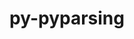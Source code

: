 ---
title: "py-pyparsing"
layout: cache
categories: [package, v0.18.1]
meta: {"versions": ["3.0.6"], "compilers": ["gcc@=7.3.1", "gcc@=7.5.0"], "oss": ["amzn2", "ubuntu18.04"], "platforms": ["linux"], "targets": ["aarch64", "graviton2", "x86_64", "x86_64_v3", "x86_64_v4"], "stacks": ["aws-isc", "aws-isc-aarch64", "data-vis-sdk", "e4s", "radiuss", "root"], "num_specs": 9, "num_specs_by_stack": {"root": 9, "e4s": 2, "aws-isc-aarch64": 2, "radiuss": 2, "data-vis-sdk": 1, "aws-isc": 2}}
spec_details: [{"hash": "kcz46bg4d4nbqej5cunwi2jm4wkecyed", "compiler": "gcc@=7.5.0", "versions": ["3.0.6"], "os": "ubuntu18.04", "platform": "linux", "target": "x86_64", "variants": [], "stacks": ["root", "e4s"], "size": "-", "tarball": "https://binaries.spack.io/releases/v0.18.1/build_cache/linux-ubuntu18.04-x86_64/gcc-7.5.0/py-pyparsing-3.0.6/linux-ubuntu18.04-x86_64-gcc-7.5.0-py-pyparsing-3.0.6-kcz46bg4d4nbqej5cunwi2jm4wkecyed.spack"}, {"hash": "wegtos4nlqis7d6cuo6reeuo6te35mhx", "compiler": "gcc@=7.3.1", "versions": ["3.0.6"], "os": "amzn2", "platform": "linux", "target": "aarch64", "variants": [], "stacks": ["aws-isc-aarch64", "root"], "size": "-", "tarball": "https://binaries.spack.io/releases/v0.18.1/build_cache/linux-amzn2-aarch64/gcc-7.3.1/py-pyparsing-3.0.6/linux-amzn2-aarch64-gcc-7.3.1-py-pyparsing-3.0.6-wegtos4nlqis7d6cuo6reeuo6te35mhx.spack"}, {"hash": "yjxgwswrqwjb4ts55baig4ahknxvfxpw", "compiler": "gcc@=7.3.1", "versions": ["3.0.6"], "os": "amzn2", "platform": "linux", "target": "graviton2", "variants": [], "stacks": ["aws-isc-aarch64", "root"], "size": "-", "tarball": "https://binaries.spack.io/releases/v0.18.1/build_cache/linux-amzn2-graviton2/gcc-7.3.1/py-pyparsing-3.0.6/linux-amzn2-graviton2-gcc-7.3.1-py-pyparsing-3.0.6-yjxgwswrqwjb4ts55baig4ahknxvfxpw.spack"}, {"hash": "wilnvvcqv3lz3egteqsjyghjujhao5w7", "compiler": "gcc@=7.5.0", "versions": ["3.0.6"], "os": "ubuntu18.04", "platform": "linux", "target": "x86_64", "variants": [], "stacks": ["radiuss", "root"], "size": "-", "tarball": "https://binaries.spack.io/releases/v0.18.1/build_cache/linux-ubuntu18.04-x86_64/gcc-7.5.0/py-pyparsing-3.0.6/linux-ubuntu18.04-x86_64-gcc-7.5.0-py-pyparsing-3.0.6-wilnvvcqv3lz3egteqsjyghjujhao5w7.spack"}, {"hash": "umsfl4ou2f32ryuaegoqehtwkkl7a2oc", "compiler": "gcc@=7.5.0", "versions": ["3.0.6"], "os": "ubuntu18.04", "platform": "linux", "target": "x86_64", "variants": [], "stacks": ["radiuss", "root"], "size": "-", "tarball": "https://binaries.spack.io/releases/v0.18.1/build_cache/linux-ubuntu18.04-x86_64/gcc-7.5.0/py-pyparsing-3.0.6/linux-ubuntu18.04-x86_64-gcc-7.5.0-py-pyparsing-3.0.6-umsfl4ou2f32ryuaegoqehtwkkl7a2oc.spack"}, {"hash": "7lf6vlhz7iv3h4hpam7kgujs6itpltlc", "compiler": "gcc@=7.5.0", "versions": ["3.0.6"], "os": "ubuntu18.04", "platform": "linux", "target": "x86_64", "variants": [], "stacks": ["root", "e4s"], "size": "-", "tarball": "https://binaries.spack.io/releases/v0.18.1/build_cache/linux-ubuntu18.04-x86_64/gcc-7.5.0/py-pyparsing-3.0.6/linux-ubuntu18.04-x86_64-gcc-7.5.0-py-pyparsing-3.0.6-7lf6vlhz7iv3h4hpam7kgujs6itpltlc.spack"}, {"hash": "c2xszu46vwym7bqi6pwtoxghzrwwruoh", "compiler": "gcc@=7.5.0", "versions": ["3.0.6"], "os": "ubuntu18.04", "platform": "linux", "target": "x86_64", "variants": [], "stacks": ["data-vis-sdk", "root"], "size": "-", "tarball": "https://binaries.spack.io/releases/v0.18.1/build_cache/linux-ubuntu18.04-x86_64/gcc-7.5.0/py-pyparsing-3.0.6/linux-ubuntu18.04-x86_64-gcc-7.5.0-py-pyparsing-3.0.6-c2xszu46vwym7bqi6pwtoxghzrwwruoh.spack"}, {"hash": "3nsyzknkgm652xzkt7kxmkma6kx7krn5", "compiler": "gcc@=7.3.1", "versions": ["3.0.6"], "os": "amzn2", "platform": "linux", "target": "x86_64_v3", "variants": [], "stacks": ["aws-isc", "root"], "size": "-", "tarball": "https://binaries.spack.io/releases/v0.18.1/build_cache/linux-amzn2-x86_64_v3/gcc-7.3.1/py-pyparsing-3.0.6/linux-amzn2-x86_64_v3-gcc-7.3.1-py-pyparsing-3.0.6-3nsyzknkgm652xzkt7kxmkma6kx7krn5.spack"}, {"hash": "dq62wn4qxtbez56ox3w6rebsx22qem6m", "compiler": "gcc@=7.3.1", "versions": ["3.0.6"], "os": "amzn2", "platform": "linux", "target": "x86_64_v4", "variants": [], "stacks": ["aws-isc", "root"], "size": "-", "tarball": "https://binaries.spack.io/releases/v0.18.1/build_cache/linux-amzn2-x86_64_v4/gcc-7.3.1/py-pyparsing-3.0.6/linux-amzn2-x86_64_v4-gcc-7.3.1-py-pyparsing-3.0.6-dq62wn4qxtbez56ox3w6rebsx22qem6m.spack"}]
---